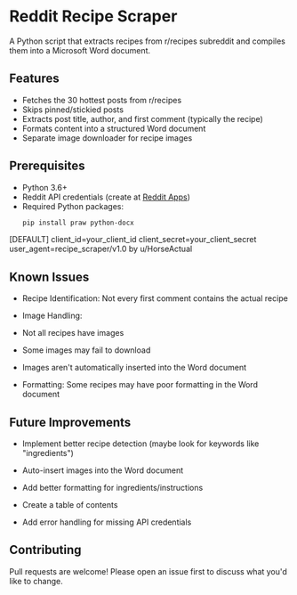 # Reddit Recipe Scraper

A Python script that extracts recipes from r/recipes subreddit and compiles them into a Microsoft Word document.

## Features

- Fetches the 30 hottest posts from r/recipes
- Skips pinned/stickied posts
- Extracts post title, author, and first comment (typically the recipe)
- Formats content into a structured Word document
- Separate image downloader for recipe images

## Prerequisites

- Python 3.6+
- Reddit API credentials (create at [Reddit Apps](https://www.reddit.com/prefs/apps))
- Required Python packages:
  ```bash
  pip install praw python-docx


[DEFAULT]
client_id=your_client_id
client_secret=your_client_secret
user_agent=recipe_scraper/v1.0 by u/HorseActual


## Known Issues
- Recipe Identification: Not every first comment contains the actual recipe

- Image Handling:

- Not all recipes have images

- Some images may fail to download

- Images aren't automatically inserted into the Word document

- Formatting: Some recipes may have poor formatting in the Word document

## Future Improvements
- Implement better recipe detection (maybe look for keywords like "ingredients")

- Auto-insert images into the Word document

- Add better formatting for ingredients/instructions

- Create a table of contents

- Add error handling for missing API credentials

## Contributing
Pull requests are welcome! Please open an issue first to discuss what you'd like to change.
